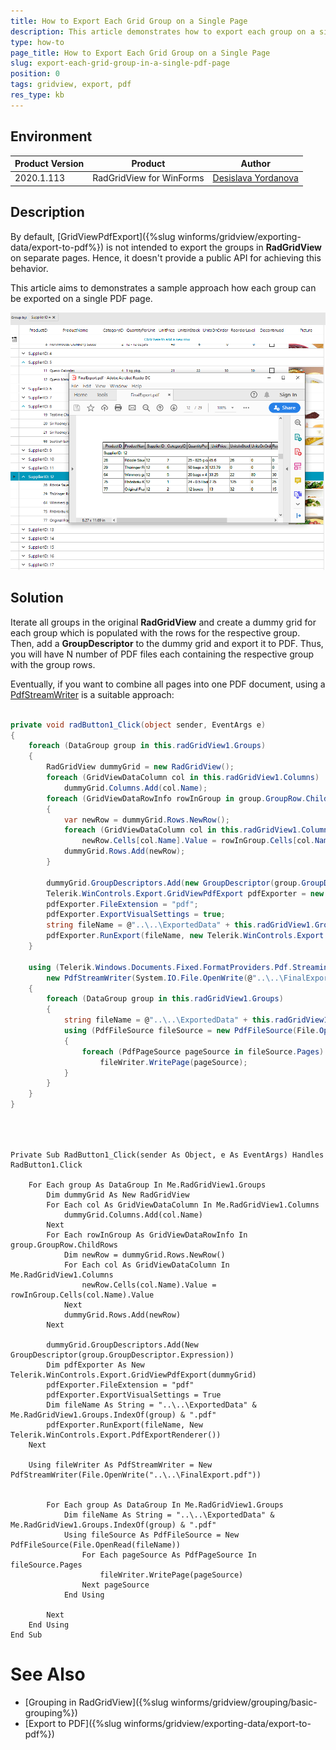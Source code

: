 ```yaml
---
title: How to Export Each Grid Group on a Single Page
description: This article demonstrates how to export each group on a single pdf page
type: how-to
page_title: How to Export Each Grid Group on a Single Page
slug: export-each-grid-group-in-a-single-pdf-page
position: 0
tags: gridview, export, pdf
res_type: kb
---
```


## Environment
 
|Product Version|Product|Author|
|----|----|----|
|2020.1.113|RadGridView for WinForms|[Desislava Yordanova](https://www.telerik.com/blogs/author/desislava-yordanova)|
 
## Description

By default, [GridViewPdfExport]({%slug winforms/gridview/exporting-data/export-to-pdf%}) is not intended to export the groups in **RadGridView** on separate pages. Hence, it doesn't provide a public API for achieving this behavior. 

This article aims to demonstrates a sample approach how each group can be exported on a single PDF page.
 
![export-each-grid-group-in-a-single-pdf-page.png](images/export-each-grid-group-in-a-single-pdf-page.png)

## Solution 

Iterate all groups in the original **RadGridView** and create a dummy grid for each group which is populated with the rows for the respective group. Then, add a **GroupDescriptor** to the dummy grid and export it to PDF. Thus, you will have N number of PDF files each containing the respective group with the group rows.

Eventually, if you want to combine all pages into one PDF document, using a [PdfStreamWriter](https://docs.telerik.com/devtools/document-processing/libraries/radpdfprocessing/formats-and-conversion/pdf/pdfstreamwriter/pdfstreamwriter) is a suitable approach:
 

````C#

private void radButton1_Click(object sender, EventArgs e)
{
    foreach (DataGroup group in this.radGridView1.Groups)
    {
        RadGridView dummyGrid = new RadGridView();
        foreach (GridViewDataColumn col in this.radGridView1.Columns)
            dummyGrid.Columns.Add(col.Name);
        foreach (GridViewDataRowInfo rowInGroup in group.GroupRow.ChildRows)
        {
            var newRow = dummyGrid.Rows.NewRow();
            foreach (GridViewDataColumn col in this.radGridView1.Columns)
                newRow.Cells[col.Name].Value = rowInGroup.Cells[col.Name].Value;
            dummyGrid.Rows.Add(newRow);
        }

        dummyGrid.GroupDescriptors.Add(new GroupDescriptor(group.GroupDescriptor.Expression));
        Telerik.WinControls.Export.GridViewPdfExport pdfExporter = new Telerik.WinControls.Export.GridViewPdfExport(dummyGrid);
        pdfExporter.FileExtension = "pdf";
        pdfExporter.ExportVisualSettings = true;
        string fileName = @"..\..\ExportedData" + this.radGridView1.Groups.IndexOf(group) + ".pdf";
        pdfExporter.RunExport(fileName, new Telerik.WinControls.Export.PdfExportRenderer());
    }

    using (Telerik.Windows.Documents.Fixed.FormatProviders.Pdf.Streaming.PdfStreamWriter fileWriter =
        new PdfStreamWriter(System.IO.File.OpenWrite(@"..\..\FinalExport.pdf")))
    {
        foreach (DataGroup group in this.radGridView1.Groups)
        {
            string fileName = @"..\..\ExportedData" + this.radGridView1.Groups.IndexOf(group) + ".pdf";
            using (PdfFileSource fileSource = new PdfFileSource(File.OpenRead(fileName)))
            {
                foreach (PdfPageSource pageSource in fileSource.Pages)
                    fileWriter.WritePage(pageSource);
            }
        }
    }
}
 
   
````
````VB.NET

Private Sub RadButton1_Click(sender As Object, e As EventArgs) Handles RadButton1.Click

    For Each group As DataGroup In Me.RadGridView1.Groups
        Dim dummyGrid As New RadGridView
        For Each col As GridViewDataColumn In Me.RadGridView1.Columns
            dummyGrid.Columns.Add(col.Name)
        Next
        For Each rowInGroup As GridViewDataRowInfo In group.GroupRow.ChildRows
            Dim newRow = dummyGrid.Rows.NewRow()
            For Each col As GridViewDataColumn In Me.RadGridView1.Columns
                newRow.Cells(col.Name).Value = rowInGroup.Cells(col.Name).Value
            Next
            dummyGrid.Rows.Add(newRow)
        Next

        dummyGrid.GroupDescriptors.Add(New GroupDescriptor(group.GroupDescriptor.Expression))
        Dim pdfExporter As New Telerik.WinControls.Export.GridViewPdfExport(dummyGrid)
        pdfExporter.FileExtension = "pdf"
        pdfExporter.ExportVisualSettings = True
        Dim fileName As String = "..\..\ExportedData" & Me.RadGridView1.Groups.IndexOf(group) & ".pdf"
        pdfExporter.RunExport(fileName, New Telerik.WinControls.Export.PdfExportRenderer())
    Next

    Using fileWriter As PdfStreamWriter = New PdfStreamWriter(File.OpenWrite("..\..\FinalExport.pdf"))


        For Each group As DataGroup In Me.RadGridView1.Groups
            Dim fileName As String = "..\..\ExportedData" & Me.RadGridView1.Groups.IndexOf(group) & ".pdf"
            Using fileSource As PdfFileSource = New PdfFileSource(File.OpenRead(fileName))
                For Each pageSource As PdfPageSource In fileSource.Pages
                    fileWriter.WritePage(pageSource)
                Next pageSource
            End Using

        Next
    End Using
End Sub

````

# See Also

* [Grouping in RadGridView]({%slug winforms/gridview/grouping/basic-grouping%})
* [Export to PDF]({%slug winforms/gridview/exporting-data/export-to-pdf%}) 


